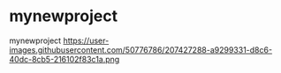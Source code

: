 # mynewproject
mynewproject
https://user-images.githubusercontent.com/50776786/207427288-a9299331-d8c6-40dc-8cb5-216102f83c1a.png
